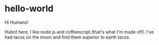 # hello-world
 
Hi Humans!

Hubot here, I like node.js and coffeescript (that's what I'm made of!).
I've had tacos on the moon and find them superior to earth tacos.

